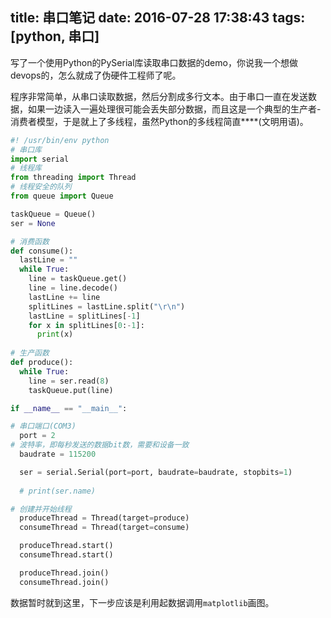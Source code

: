 title: 串口笔记
date: 2016-07-28 17:38:43
tags: [python, 串口]
---
写了一个使用Python的PySerial库读取串口数据的demo，你说我一个想做devops的，怎么就成了伪硬件工程师了呢。
<!--more-->

程序非常简单，从串口读取数据，然后分割成多行文本。由于串口一直在发送数据，如果一边读入一遍处理很可能会丢失部分数据，而且这是一个典型的生产者-消费者模型，于是就上了多线程，虽然Python的多线程简直****(文明用语)。
```Python
#! /usr/bin/env python
# 串口库
import serial
# 线程库
from threading import Thread
# 线程安全的队列
from queue import Queue

taskQueue = Queue()
ser = None

# 消费函数
def consume():
  lastLine = ""
  while True:
    line = taskQueue.get()
    line = line.decode()
    lastLine += line
    splitLines = lastLine.split("\r\n")
    lastLine = splitLines[-1]
    for x in splitLines[0:-1]:
      print(x)
    
# 生产函数
def produce():
  while True:
    line = ser.read(8)
    taskQueue.put(line)

if __name__ == "__main__":

# 串口端口(COM3)
  port = 2
# 波特率，即每秒发送的数据bit数，需要和设备一致
  baudrate = 115200

  ser = serial.Serial(port=port, baudrate=baudrate, stopbits=1)
  
  # print(ser.name)

# 创建并开始线程
  produceThread = Thread(target=produce)
  consumeThread = Thread(target=consume)

  produceThread.start()
  consumeThread.start()

  produceThread.join()
  consumeThread.join()
```
数据暂时就到这里，下一步应该是利用起数据调用`matplotlib`画图。